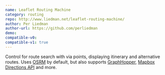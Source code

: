 ```yaml
---
name: Leaflet Routing Machine
category: routing
repo: http://www.liedman.net/leaflet-routing-machine/
author: Per Liedman
author-url: https://github.com/perliedman
demo: 
compatible-v0:
compatible-v1: true
---
```


Control for route search with via points, displaying itinerary and alternative routes. Uses			<a href="http://project-osrm.org/">OSRM</a> by default, but also supports			<a href="https://graphhopper.com/">GraphHopper</a>,			<a href="https://www.mapbox.com/developers/api/directions/">Mapbox Directions API</a> and more.
